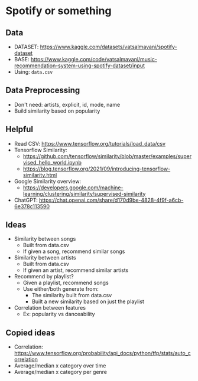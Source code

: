 # Spotify or something

## Data

- DATASET: https://www.kaggle.com/datasets/vatsalmavani/spotify-dataset
- BASE: https://www.kaggle.com/code/vatsalmavani/music-recommendation-system-using-spotify-dataset/input
- Using: `data.csv`

## Data Preprocessing

- Don't need: artists, explicit, id, mode, name
- Build similarity based on popularity

## Helpful

- Read CSV: https://www.tensorflow.org/tutorials/load_data/csv
- Tensorflow Similarity:
	- https://github.com/tensorflow/similarity/blob/master/examples/supervised_hello_world.ipynb
	- https://blog.tensorflow.org/2021/09/introducing-tensorflow-similarity.html
- Google Similarity overview:
    - https://developers.google.com/machine-learning/clustering/similarity/supervised-similarity
- ChatGPT: https://chat.openai.com/share/d170d9be-4828-4f9f-a6cb-6e378c113590

## Ideas

- Similarity between songs
    - Built from data.csv
    - If given a song, recommend similar songs
- Similarity between artists
    - Built from data.csv
    - If given an artist, recommend similar artists
- Recommend by playlist?
    - Given a playlist, recommend songs
    - Use either/both generate from:
        - The similarity built from data.csv
        - Built a new similarity based on just the playlist
- Correlation between features
    - Ex: popularity vs danceability

## Copied ideas

- Correlation: https://www.tensorflow.org/probability/api_docs/python/tfp/stats/auto_correlation
- Average/median x category over time
- Average/median x category per genre